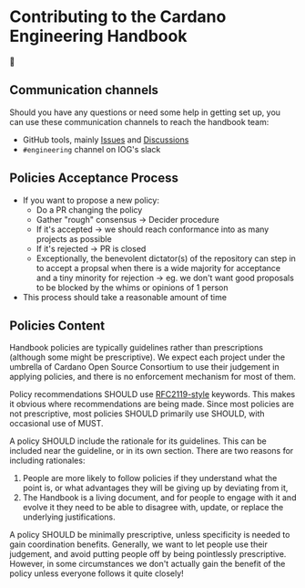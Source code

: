 # Contributing to the Cardano Engineering Handbook

:construction:

## Communication channels

Should you have any questions or need some help in getting set up, you can use
these communication channels to reach the handbook team:

* GitHub tools, mainly [Issues](https://github.com/input-output-hk/cardano-engineering-handbook/issues) and [Discussions](https://github.com/input-output-hk/cardano-engineering-handbook/discussions)
* `#engineering` channel on IOG's slack

## Policies Acceptance Process

* If you want to propose a new policy:
  * Do a PR changing the policy
  * Gather "rough" consensus -> Decider procedure
  * If it's accepted -> we should reach conformance into as many projects as possible
  * If it's rejected -> PR is closed
  * Exceptionally, the benevolent dictator(s) of the repository can step in to accept a propsal when there is a wide majority for acceptance and a tiny minority for rejection -> eg. we don't want good proposals to be blocked by the whims or opinions of 1 person
* This process should take a reasonable amount of time

## Policies Content

Handbook policies are typically guidelines rather than prescriptions (although some might be prescriptive).
We expect each project under the umbrella of Cardano Open Source Consortium to use their judgement in applying policies, and there is no enforcement mechanism for most of them.

Policy recommendations SHOULD use [RFC2119-style](https://www.ietf.org/rfc/rfc2119.txt) keywords.
This makes it obvious where recommendations are being made.
Since most policies are not prescriptive, most policies SHOULD primarily use SHOULD, with occasional use of MUST.

A policy SHOULD include the rationale for its guidelines.
This can be included near the guideline, or in its own section.
There are two reasons for including rationales:

1. People are more likely to follow policies if they understand what the point is, or what advantages they will be giving up by deviating from it,
2. The Handbook is a living document, and for people to engage with it and evolve it they need to be able to disagree with, update, or replace the underlying justifications.

A policy SHOULD be minimally prescriptive, unless specificity is needed to gain coordination benefits.
Generally, we want to let people use their judgement, and avoid putting people off by being pointlessly prescriptive.
However, in some circumstances we don't actually gain the benefit of the policy unless everyone follows it quite closely!
